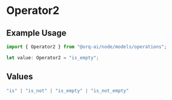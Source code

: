 # Operator2

## Example Usage

```typescript
import { Operator2 } from "@orq-ai/node/models/operations";

let value: Operator2 = "is_empty";
```

## Values

```typescript
"is" | "is_not" | "is_empty" | "is_not_empty"
```